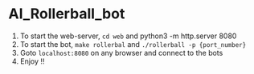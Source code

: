 # AI_Rollerball_bot
1. To start the web-server, `cd web` and python3 -m http.server 8080
2. To start the bot, `make rollerbal` and `./rollerball -p {port_number}`
3. Goto `localhost:8080` on any browser and connect to the bots
4. Enjoy !!
